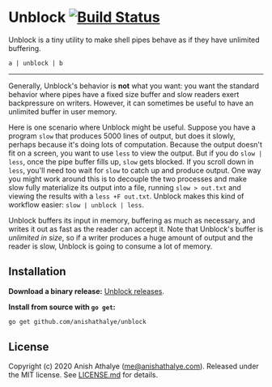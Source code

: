 # Unblock [![Build Status](https://github.com/anishathalye/unblock/workflows/CI/badge.svg)](https://github.com/anishathalye/unblock/actions?query=workflow%3ACI)


Unblock is a tiny utility to make shell pipes behave as if they have unlimited
buffering.

```
a | unblock | b
```

---

Generally, Unblock's behavior is **not** what you want: you want the standard
behavior where pipes have a fixed size buffer and slow readers exert
backpressure on writers. However, it can sometimes be useful to have an
unlimited buffer in user memory.

Here is one scenario where Unblock might be useful. Suppose you have a program
`slow` that produces 5000 lines of output, but does it slowly, perhaps because
it's doing lots of computation. Because the output doesn't fit on a screen, you
want to use `less` to view the output. But if you do `slow | less`, once the
pipe buffer fills up, `slow` gets blocked. If you scroll down in `less`, you'll
need too wait for `slow` to catch up and produce output. One way you might work
around this is to decouple the two processes and make slow fully materialize
its output into a file, running `slow > out.txt` and viewing the results with a
`less +F out.txt`. Unblock makes this kind of workflow easier: `slow | unblock
| less`.

Unblock buffers its input in memory, buffering as much as necessary, and writes
it out as fast as the reader can accept it. Note that Unblock's buffer is
_unlimited in size_, so if a writer produces a huge amount of output and the
reader is slow, Unblock is going to consume a lot of memory.

## Installation

**Download a binary release:**
[Unblock releases](https://github.com/anishathalye/unblock/releases).

**Install from source with `go get`:**

```bash
go get github.com/anishathalye/unblock
```

## License

Copyright (c) 2020 Anish Athalye (me@anishathalye.com). Released under the MIT
license. See [LICENSE.md](LICENSE.md) for details.
